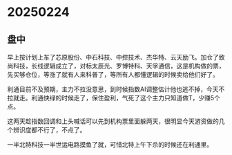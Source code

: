 # 20250224

## 盘中

早上按计划上车了芯原股份、中石科技、中控技术、杰华特、云天励飞。加仓了致尚科技，长线逻辑成立了，对标太辰光、罗博特科、天孚通信，这是机构做的票，先买够仓位，等涨了就有人来科普了，等所有人都懂逻辑的时候卖给他们好了。

利通目前不及预期，主力不拉没意思，到时候指数AI调整估计他也逃不掉，今天不拉就走。利通快绿的时候走了，保住盈利，气死了这个主力只知道做T，少赚5个点。

这两天趁指数回调和上头喊话可以先到机构票里面躲两天，很明显今天游资做的几个辨识度都不行了，不点了。

一半北特科技一半世运电路摸鱼了就，可惜北特上午下杀的时候还在利通里。

